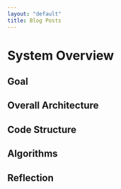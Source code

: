 ```yaml
---
layout: "default"
title: Blog Posts
---
```

# System Overview

## Goal

## Overall Architecture

## Code Structure

## Algorithms

## Reflection

